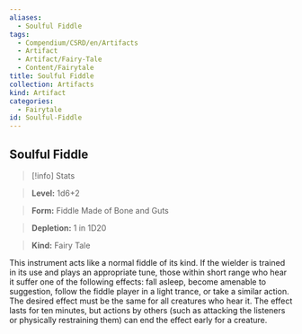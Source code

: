 ```yaml
---
aliases:
  - Soulful Fiddle
tags:
  - Compendium/CSRD/en/Artifacts
  - Artifact
  - Artifact/Fairy-Tale
  - Content/Fairytale
title: Soulful Fiddle
collection: Artifacts
kind: Artifact
categories:
  - Fairytale
id: Soulful-Fiddle
---
```

## Soulful Fiddle    
>[!info] Stats    
> **Level:** 1d6+2    
> **Form:** Fiddle Made of Bone and Guts    
> **Depletion:** 1 in 1D20    
> **Kind:** Fairy Tale  
    
This instrument acts like a normal fiddle of its kind. If the wielder is trained in its use and plays an appropriate tune, those within short range who hear it suffer one of the following effects: fall asleep, become amenable to suggestion, follow the fiddle player in a light trance, or take a similar action. The desired effect must be the same for all creatures who hear it. The effect lasts for ten minutes, but actions by others (such as attacking the listeners or physically restraining them) can end the effect early for a creature.
